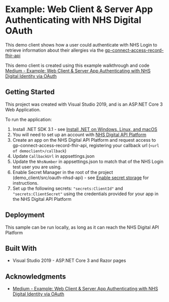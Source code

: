 # Example: Web Client & Server App Authenticating with NHS Digital OAuth

This demo client shows how a user could authenticate with NHS Login to retrieve information about their allergies via the [gp-connect-access-record-fhir-api](https://github.com/NHSDigital/gp-connect-access-record-fhir-api)

This demo client is created using this example walkthrough and code [Medium - Example: Web Client & Server App Authenticating with NHS Digital Identity via OAuth](https://aubyncrawford.medium.com/example-web-client-server-app-authenticating-with-nhs-digital-oauth-1563f8c9c5ad)

## Getting Started
This project was created with Visual Studio 2019, and is an ASP.NET Core 3 Web Application.

To run the application:

1. Install .NET SDK 3.1 - see [Install .NET on Windows, Linux, and macOS](https://docs.microsoft.com/en-us/dotnet/core/install/)
2. You will need to set up an account with [NHS Digital API Platform](https://digital.nhs.uk/developer)
3. Create an app on the NHS Digital API Platform and request access to gp-connect-access-record-fhir-api, registering your callback url (`<url of democlient>/callback`)
4. Update `CallbackUrl` in appsettings.json
5. Update the `NhsNumber` in appsettings.json to match that of the NHS Login test user you are using.
6. Enable Secret Manager in the root of the project (demo_client/src/oauth-nhsd-api) - see [Enable secret storage](https://docs.microsoft.com/en-us/aspnet/core/security/app-secrets?view=aspnetcore-6.0&tabs=windows#enable-secret-storage) for instructions.
7. Set up the following secrets: `"secrets:ClientId"` and `"secrets:ClientSecret"` using the credentials provided for your app in the NHS Digital API Platform


## Deployment

This sample can be run locally, as long as it can reach the NHS Digital API Platform

## Built With

* Visual Studio 2019 - ASP.NET Core 3 and Razor pages

## Acknowledgments

* [Medium - Example: Web Client & Server App Authenticating with NHS Digital Identity via OAuth](https://aubyncrawford.medium.com/example-web-client-server-app-authenticating-with-nhs-digital-oauth-1563f8c9c5ad)

